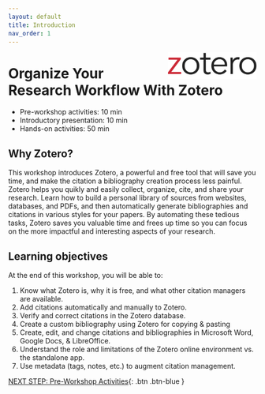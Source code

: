 ```yaml
---
layout: default
title: Introduction 
nav_order: 1
---
```


<img src="images/logo.png" style="float:right;width:180px;" alt="image description">

# Organize Your Research Workflow With Zotero

- Pre-workshop activities: 10 min 
- Introductory presentation: 10 min
- Hands-on activities: 50 min

## Why Zotero? 

This workshop introduces Zotero, a powerful and free tool that will save you time, and make the citation a bibliography creation process less painful.  Zotero helps you quikly and easily collect, organize, cite, and share your research.  Learn how to build a personal library of sources from websites, databases, and PDFs, and then automatically generate bibliographies and citations in various styles for your papers.  By automating these tedious tasks, Zotero saves you valuable time and frees up time so you can focus on the more impactful and interesting aspects of your research.

## Learning objectives

At the end of this workshop, you will be able to:

1. Know what Zotero is, why it is free, and what other citation managers are available.
2. Add citations automatically and manually to Zotero.
3. Verify and correct citations in the Zotero database.
4. Create a custom bibliography using Zotero for copying & pasting
5. Create, edit, and change citations and bibliographies in Microsoft Word, Google Docs, & LibreOffice.
6. Understand the role and limitations of the Zotero online environment vs. the standalone app.
7. Use metadata (tags, notes, etc.) to augment citation management.
 
[NEXT STEP: Pre-Workshop Activities](pre-workshop.html){: .btn .btn-blue }
